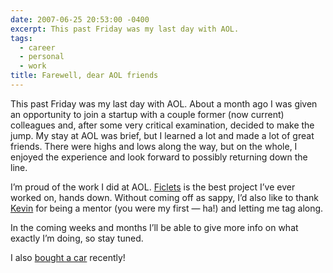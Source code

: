 ```yaml
---
date: 2007-06-25 20:53:00 -0400
excerpt: This past Friday was my last day with AOL.
tags:
  - career
  - personal
  - work
title: Farewell, dear AOL friends
---
```


This past Friday was my last day with AOL. About a month ago I was given an opportunity to join a startup with a couple former (now current) colleagues and, after some very critical examination, decided to make the jump. My stay at AOL was brief, but I learned a lot and made a lot of great friends. There were highs and lows along the way, but on the whole, I enjoyed the experience and look forward to possibly returning down the line.

I’m proud of the work I did at AOL. [Ficlets](http://ficlets.com/) is the best project I’ve ever worked on, hands down. Without coming off as sappy, I’d also like to thank [Kevin](http://lawver.net/) for being a mentor (you were my first — ha!) and letting me tag along.

In the coming weeks and months I’ll be able to give more info on what exactly I’m doing, so stay tuned.

I also [bought a car](http://flickr.com/photos/jgarber/tags/mazda3/) recently!